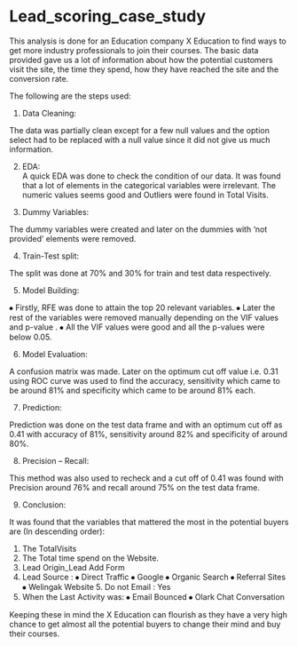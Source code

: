 # Lead_scoring_case_study
This analysis is done for an Education company X Education to find ways to get more industry professionals to join their courses. The basic data provided gave us a lot of information about how the potential customers visit the site, the time they spend, how they have reached the site and the conversion rate.
					
The following are the steps used:
					
1.	Data Cleaning:

The data was partially clean except for a few null values and the option select had to be replaced with a null value since it did not give us much information. 

2. EDA:						 							
A quick EDA was done to check the condition of our data. It was found that a lot of elements in the categorical variables were irrelevant. The numeric values seems good and Outliers were found in Total Visits.
 						
3. Dummy Variables:
				 							
 The dummy variables were created and later on the dummies with ‘not provided’ elements were removed.
 						
4. Train-Test split:
 
The split was done at 70% and 30% for train and test data respectively.
 						
5. Model Building: 
 
⦁	Firstly, RFE was done to attain the top 20 relevant variables. 
⦁	Later the rest of the variables were removed manually depending on the VIF values and p-value .
⦁	All the VIF values were good and all the p-values were below 0.05.
 						
6. Model Evaluation:
 
A confusion matrix was made. Later on the optimum cut off value i.e. 0.31 using ROC curve was used to find the accuracy, sensitivity which came to be around 81% and specificity which came to be around 81% each.
 						
7. Prediction:
 
Prediction was done on the test data frame and with an optimum cut off as 0.41 with accuracy of 81%, sensitivity around 82% and specificity of around 80%.
 						
8. Precision – Recall:
 
This method was also used to recheck and a cut off of 0.41 was found with Precision around 76% and recall around 75% on the test data frame.
 						
9. Conclusion:
					 				
It was found that the variables that mattered the most in the potential buyers are (In descending order):
					
1.	The TotalVisits
2.	The Total time spend on the Website.
3.	Lead Origin_Lead Add Form
4.	Lead Source :
⦁	 Direct Traffic
⦁	 Google
⦁	  Organic Search
⦁	 Referral Sites
⦁	 Welingak Website
      5. Do not Email : Yes
6. When the Last Activity was:
⦁	  Email Bounced
⦁	  Olark Chat Conversation

Keeping these in mind the X Education can flourish as they have a very high chance to get almost all the potential buyers to change their mind and buy their courses.

